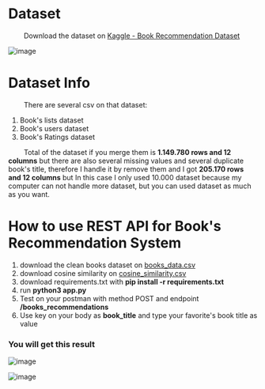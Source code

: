 # Dataset

&nbsp;&nbsp;&nbsp;&nbsp;&nbsp;&nbsp;&nbsp; Download the dataset on [Kaggle -  Book Recommendation Dataset](https://www.kaggle.com/datasets/arashnic/book-recommendation-dataset) 

![image](https://user-images.githubusercontent.com/91602612/206841314-eaefe4e1-2fa0-4e2a-b6ce-bb7b70bb6d2f.png)

# Dataset Info

&nbsp;&nbsp;&nbsp;&nbsp;&nbsp;&nbsp;&nbsp; There are several csv on that dataset:
1. Book's lists dataset
2. Book's users dataset
3. Book's Ratings dataset

&nbsp;&nbsp;&nbsp;&nbsp;&nbsp;&nbsp;&nbsp; Total of the dataset if you merge them is **1.149.780 rows and 12 columns** but there are also several missing values and several duplicate book's title, therefore I handle it by remove them and I got **205.170 rows and 12 columns** but In this case I only used 10.000 dataset because my computer can not handle more dataset, but you can used dataset as much as you want.

# How to use REST API for Book's Recommendation System

1. download the clean books dataset on [books_data.csv](https://drive.google.com/file/d/1gbS0ArrQExkqEjE4l3gm7P_fB-BQiKxW/view?usp=share_link)
2. download cosine similarity on [cosine_similarity.csv](https://drive.google.com/file/d/17drmU-ncXP5UCwzQrfqy7uIYeyJZUNcI/view?usp=share_link)
3. download requirements.txt with **pip install -r requirements.txt**
4. run **python3 app.py**
5. Test on your postman with method POST and endpoint **/books_recommendations**
6. Use key on your body as **book_title** and type your favorite's book title as value

### You will get this result

![image](https://user-images.githubusercontent.com/91602612/206841953-9dfd102a-0925-4471-ac9b-d77b36a5ee58.png)

![image](https://user-images.githubusercontent.com/91602612/206841973-91712ed5-8e74-4fb8-9404-e8ea3f8b5c94.png)



